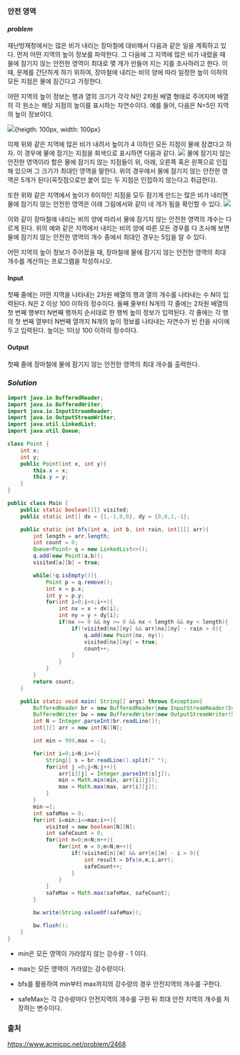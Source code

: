 ### **안전 영역**


#### ***problem***
재난방재청에서는 많은 비가 내리는 장마철에 대비해서 다음과 같은 일을 계획하고 있다. 먼저 어떤 지역의 높이 정보를 파악한다. 그 다음에 그 지역에 많은 비가 내렸을 때 물에 잠기지 않는 안전한 영역이 최대로 몇 개가 만들어 지는 지를 조사하려고 한다. 이때, 문제를 간단하게 하기 위하여, 장마철에 내리는 비의 양에 따라 일정한 높이 이하의 모든 지점은 물에 잠긴다고 가정한다.

어떤 지역의 높이 정보는 행과 열의 크기가 각각 N인 2차원 배열 형태로 주어지며 배열의 각 원소는 해당 지점의 높이를 표시하는 자연수이다. 예를 들어, 다음은 N=5인 지역의 높이 정보이다.

![](https://velog.velcdn.com/images/sudhdkso/post/4e7557b0-dd14-4087-847c-85c6fcdb18b0/image.png){heigth: 100px, width: 100px}

이제 위와 같은 지역에 많은 비가 내려서 높이가 4 이하인 모든 지점이 물에 잠겼다고 하자. 이 경우에 물에 잠기는 지점을 회색으로 표시하면 다음과 같다. 
![](https://velog.velcdn.com/images/sudhdkso/post/96d9a399-d5b8-4e7f-847a-e497a76a989e/image.png)
물에 잠기지 않는 안전한 영역이라 함은 물에 잠기지 않는 지점들이 위, 아래, 오른쪽 혹은 왼쪽으로 인접해 있으며 그 크기가 최대인 영역을 말한다. 위의 경우에서 물에 잠기지 않는 안전한 영역은 5개가 된다(꼭짓점으로만 붙어 있는 두 지점은 인접하지 않는다고 취급한다). 

또한 위와 같은 지역에서 높이가 6이하인 지점을 모두 잠기게 만드는 많은 비가 내리면 물에 잠기지 않는 안전한 영역은 아래 그림에서와 같이 네 개가 됨을 확인할 수 있다. 
![](https://velog.velcdn.com/images/sudhdkso/post/addf15bc-bf8c-44fa-8fe2-924ff0302dc2/image.png)

이와 같이 장마철에 내리는 비의 양에 따라서 물에 잠기지 않는 안전한 영역의 개수는 다르게 된다. 위의 예와 같은 지역에서 내리는 비의 양에 따른 모든 경우를 다 조사해 보면 물에 잠기지 않는 안전한 영역의 개수 중에서 최대인 경우는 5임을 알 수 있다. 

어떤 지역의 높이 정보가 주어졌을 때, 장마철에 물에 잠기지 않는 안전한 영역의 최대 개수를 계산하는 프로그램을 작성하시오. 


#### Input
첫째 줄에는 어떤 지역을 나타내는 2차원 배열의 행과 열의 개수를 나타내는 수 N이 입력된다. N은 2 이상 100 이하의 정수이다. 둘째 줄부터 N개의 각 줄에는 2차원 배열의 첫 번째 행부터 N번째 행까지 순서대로 한 행씩 높이 정보가 입력된다. 각 줄에는 각 행의 첫 번째 열부터 N번째 열까지 N개의 높이 정보를 나타내는 자연수가 빈 칸을 사이에 두고 입력된다. 높이는 1이상 100 이하의 정수이다.

#### Output
첫째 줄에 장마철에 물에 잠기지 않는 안전한 영역의 최대 개수를 출력한다.

### ***Solution***
``` java
import java.io.BufferedReader;
import java.io.BufferedWriter;
import java.io.InputStreamReader;
import java.io.OutputStreamWriter;
import java.util.LinkedList;
import java.util.Queue;

class Point {
    int x;
    int y;
    public Point(int x, int y){
        this.x = x;
        this.y = y;
    }
}

public class Main {
    public static boolean[][] visited;
    public static int[] dx = {1,-1,0,0}, dy = {0,0,1,-1};

    public static int bfs(int a, int b, int rain, int[][] arr){
        int length = arr.length;
        int count = 0;
        Queue<Point> q = new LinkedList<>();
        q.add(new Point(a,b));
        visited[a][b] = true;

        while(!q.isEmpty()){
            Point p = q.remove();
            int x = p.x;
            int y = p.y;
            for(int i=0;i<4;i++){
                int nx = x + dx[i];
                int ny = y + dy[i];
                if(nx >= 0 && ny >= 0 && nx < length && ny < length){
                    if(!visited[nx][ny] && arr[nx][ny] - rain > 0){
                        q.add(new Point(nx, ny));
                        visited[nx][ny] = true;
                        count++;
                    }
                }
            }
        }
        return count;
    }

    public static void main( String[] args) throws Exception{
        BufferedReader br = new BufferedReader(new InputStreamReader(System.in));
        BufferedWriter bw = new BufferedWriter(new OutputStreamWriter(System.out));
        int N = Integer.parseInt(br.readLine());
        int[][] arr = new int[N][N];

        int min = 999,max = -1;

        for(int i=0;i<N;i++){
            String[] s = br.readLine().split(" ");
            for(int j =0;j<N;j++){
                arr[i][j] = Integer.parseInt(s[j]);
                min = Math.min(min, arr[i][j]);
                max = Math.max(max, arr[i][j]);
            }
        }
        min-=1;
        int safeMax = 0;
        for(int i=min;i<=max;i++){
            visited = new boolean[N][N];
            int safeCount = 0;
            for(int n=0;n<N;n++){
                for(int m = 0;m<N;m++){
                    if(!visited[n][m] && arr[n][m] - i > 0){
                        int result = bfs(n,m,i,arr);
                        safeCount++;
                    }
                }
            }
            safeMax = Math.max(safeMax, safeCount);
        }

        bw.write(String.valueOf(safeMax));

        bw.flush();
    }
}
```
- min은 모든 영역이 가라않지 않는 강수량 - 1 이다.
- max는 모든 영역이 가라않는 강수량이다.

- bfs를 활용하여 min부터 max까지의 강수량의 경우 안전지역의 개수를 구한다.
- safeMax는 각 강수량마다 안전지역의 개수를 구한 뒤 최대 안전 지역의 개수를 저장하는 변수이다.

### 출처
https://www.acmicpc.net/problem/2468